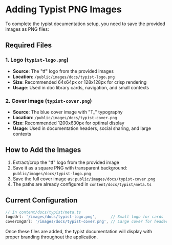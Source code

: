 # Adding Typist PNG Images

To complete the typist documentation setup, you need to save the provided images as PNG files:

## Required Files

### 1. Logo (`typist-logo.png`)
- **Source**: The "tf" logo from the provided images
- **Location**: `/public/images/docs/typist-logo.png`
- **Size**: Recommended 64x64px or 128x128px for crisp rendering
- **Usage**: Used in doc library cards, navigation, and small contexts

### 2. Cover Image (`typist-cover.png`) 
- **Source**: The blue cover image with "T_<T>" typography
- **Location**: `/public/images/docs/typist-cover.png`
- **Size**: Recommended 1200x630px for optimal display
- **Usage**: Used in documentation headers, social sharing, and large contexts

## How to Add the Images

1. Extract/crop the "tf" logo from the provided image
2. Save it as a square PNG with transparent background: `public/images/docs/typist-logo.png`
3. Save the full cover image as: `public/images/docs/typist-cover.png`
4. The paths are already configured in `content/docs/typist/meta.ts`

## Current Configuration

```typescript
// In content/docs/typist/meta.ts
logoUrl: '/images/docs/typist-logo.png',      // Small logo for cards
coverImgUrl: '/images/docs/typist-cover.png', // Large cover for headers
```

Once these files are added, the typist documentation will display with proper branding throughout the application.